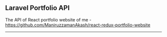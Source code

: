 ## Laravel Portfolio API

The API of React portfolio website of me - https://github.com/ManiruzzamanAkash/react-redux-portfolio-website

----
